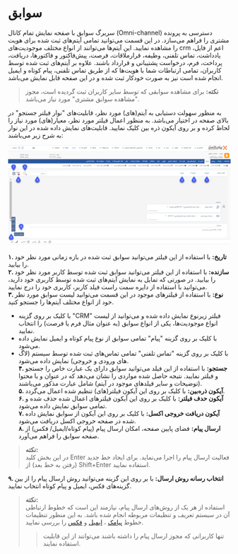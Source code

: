#    سوابق  
سربرگ سوابق با صفحه نمایش تمام کانال (Omni-channel) دسترسی به پرونده مشتری را فراهم می‌سازد. در این قسمت می‌توانید تمامی آیتم‌های ثبت شده برای هویت را مشاهده نمایید. این آیتم‌ها می‌توانند از انواع مختلف موجودیت‌های crm  اعم از فایل، یادداشت، تماس تلفنی، وظیفه، قرارملاقات، فرصت، پیش‌فاکتور و فاکتورها، دریافت، پرداخت، فرم، درخواست پشتیبانی و قرارداد باشند. علاوه بر آیتم‌های ثبت شده توسط کاربران، تمامی ارتباطات شما با هویت‌ها که از طریق تماس تلفنی، پیام کوتاه و ایمیل انجام شده است نیز به صورت خودکار ثبت شده و در این صفحه قابل نمایش می‌باشد.<br>
> **نکته:** برای مشاهده سوابقی که توسط سایر کاربران ثبت گردیده است، مجوز "مشاهده سوابق مشتری" مورد نیاز می‌باشد.

به منظور سهولت دستیابی به آیتم(های) مورد نظر، قابلیت‌های "نوار فیلتر جستجو" در بالای صفحه در اختیار می‌باشد. به منظور اعمال فیلتر مورد نظر، معیار(های) مورد نیاز را لحاظ کرده و بر روی آیکون ذره بین کلیک نمایید. قابلیت‌های نمایش داده شده در  این نوار به شرح زیر می‌باشند:<br>

![صفحه سوابق هویت](./Images/customer-records-2.7.5.png)

**۱. تاریخ:** با استفاده از این فیلتر می‌توانید سوابق ثبت شده در بازه زمانی مورد نظر خود را بیابید.<br>
**۲. سازنده:** با استفاده از این فیلتر می‌توانید سوابق ثبت شده توسط کاربر مورد نظر خود را بیابید. در صورتی که تمایل به نمایش آیتم‌های ثبت شده توسط کاربری خود دارید، می‌توانید با استفاده از دایره سمت راست فیلد کاربر، کاربری خود را درج نمایید.<br>
**۳. نوع:** با استفاده از فیلترهای موجود در این قسمت می‌توانید لیست سوابق مورد نظر خود از انواع مختلف آیتم‌ها را جستجو کنید.<br>
- با کلیک بر روی گزینه "CRM" فیلتر زیرنوع نمایش داده شده و می‌توانید از لیست انواع موجودیت‌ها، یکی از انواع سوابق (به عنوان مثال فرم یا فرصت) را انتخاب نمایید.<br>
-  با کلیک بر روی گزینه "پیام" تمامی سوابق از نوع پیام کوتاه و ایمیل نمایش داده می‌شود.<br>
- با کلیک بر روی گزینه "تماس تلفنی" تمامی تماس‌های ثبت شده توسط سیستم (لاگ های ورودی و خروجی) نمایش داده می‌شود.<br>
**۴. جستجو:** با استفاده از این فیلد می‌توانید سوابق دارای یک عبارت خاص را جستجو و فیلتر نمایید. نتیجه حاصل شده مواردی را نشان می‌دهد که در عنوان و یا محتوا (توضیحات و سایر فیلدهای موجود در آیتم)  شامل عبارت مذکور می‌باشند.<br>
**۵.  آیکون ذره‌بین:** با کلیک بر روی این آیکون فیلتر(های) تنظیم شده اعمال می‌گردد.<br>
**۶.  آیکون حدف فیلتر:** با کلیک بر روی این آیکون فیلترهای اعمال شده حذف شده و تمامی سوابق نمایش داده می‌شود.<br>
**۷.  آیکون دریافت خروجی اکسل:** با کلیک بر روی این آیکون از سوابق نمایش داده شده در صفحه خروجی اکسل دریافت می‌شود.<br>
**۸.  ارسال پیام:** فضای پایین صفحه، امکان ارسال پیام (پیام کوتاه/ایمیل/ فکس) از صفحه سوابق را فراهم می‌آورد.<br>
>**نکته:**<br>
>در این بخش کلید Enter  فعالیت ارسال پیام را اجرا می‌نماید. برای ایجاد خط جدید (رفتن به خط بعد) از Shift+Enter استفاده نمایید.<br>

**۹. انتخاب رسانه روش ارسال:** با بر روی این گزینه می‌توانید روش ارسال پیام را از بین گزینه‌های فکس، ایمیل و پیام کوتاه انتخاب نمایید.
>**نکته:**<br>
>استفاده از هر یک از روش‌های ارسال پیام، نیازمند این است که خطوط ارتباطی آن در سیستم تعریف و تنظیمات مربوطه انجام شده باشد. به این منظور تنظیمات خطوط [پیامک](https://github.com/1stco/PayamGostarDocs/blob/master/Help/Settings/General-settings/payamak/safe-asli.md) ، [ایمیل](https://github.com/1stco/PayamGostarDocs/blob/master/Help/Settings/General-settings/email-s/email.safe-asli.md) و [فکس](https://github.com/1stco/PayamGostarDocs/blob/master/Help/Settings/General-settings/fax-s/Fax-List.md) را بررسی نمایید.<br>
>>تنها کاربرانی که مجوز ارسال پیام را داشته باشند می‌توانند از این قابلیت استفاده نمایند.